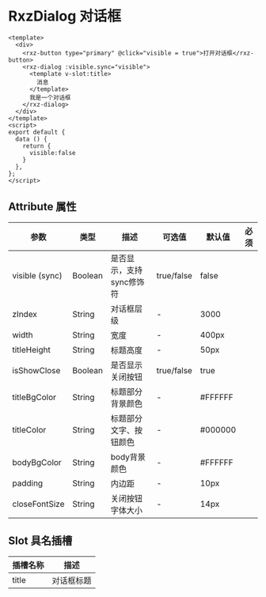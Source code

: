 # RxzDialog 对话框

```
<template>
  <div>
    <rxz-button type="primary" @click="visible = true">打开对话框</rxz-button>
    <rxz-dialog :visible.sync="visible">
      <template v-slot:title>
        消息
      </template>
      我是一个对话框
    </rxz-dialog>
  </div>
</template>
<script>
export default {
  data () {
    return {
      visible:false
    }
  },
};
</script>
```

## Attribute 属性

| 参数           | 类型    | 描述                     | 可选值     | 默认值   | 必须 |
| -------------- | ------- | ------------------------ | ---------- | -------- | ---- |
| visible (sync) | Boolean | 是否显示，支持sync修饰符 | true/false | false    |      |
| zIndex         | String  | 对话框层级               | -          | 3000     |      |
| width          | String  | 宽度                     | -          | 400px    |      |
| titleHeight    | String  | 标题高度                 | -          | 50px     |      |
| isShowClose    | Boolean | 是否显示关闭按钮         | true/false | true     |      |
| titleBgColor   | String  | 标题部分背景颜色         | -          | #FFFFFF  |      |
| titleColor     | String  | 标题部分文字、按钮颜色   | -          | \#000000 |      |
| bodyBgColor    | String  | body背景颜色             | -          | \#FFFFFF |      |
| padding        | String  | 内边距                   | -          | 10px     |      |
| closeFontSize  | String  | 关闭按钮字体大小         | -          | 14px     |      |

## Slot 具名插槽

| 插槽名称 | 描述       |
| -------- | ---------- |
| title    | 对话框标题 |

